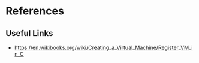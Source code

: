 # References

## Useful Links

 - https://en.wikibooks.org/wiki/Creating_a_Virtual_Machine/Register_VM_in_C
 